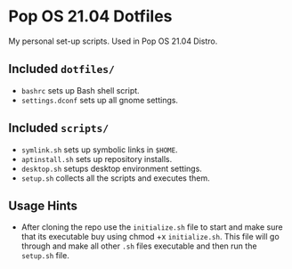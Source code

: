 # Pop OS 21.04 Dotfiles

My personal set-up scripts. Used in Pop OS 21.04 Distro. 

## Included `dotfiles/`

- `bashrc` sets up Bash shell script.
- `settings.dconf` sets up all gnome settings. 

## Included `scripts/`

- `symlink.sh` sets up symbolic links in `$HOME`.
- `aptinstall.sh` sets up repository installs.
- `desktop.sh` setups desktop environment settings.
- `setup.sh` collects all the scripts and executes them.

## Usage Hints 

- After cloning the repo use the `initialize.sh` file to start and make sure that its executable buy using chmod +x `initialize.sh`. This file will go through and make all other `.sh` files executable and then run the `setup.sh` file. 
